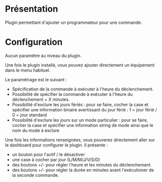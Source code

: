 Présentation 
===

Plugin permettant d'ajouter un programmateur pour une commande.

Configuration
===

Aucun paramètre au niveau du plugin.

Une fois le plugin installé, vous pouvez ajouter directement un équipement dans le menu habituel.

Le paramétrage est le suivant :
- Spécification de la commande à exécuter à l'heure du déclenchement.
- Possibilité de spécifier la commande à exécuter à l'heure du déclenchement + X minutes.
- Possibilité d'exclure les jours fériés : pour se faire, cocher la case et spécifier une information binaire avertissant du jour férié : 1 = jour férié / 0 = jour standard
- Possibilité d'exclure les jours sur un mode particulier : pour se faire, cocher la case et spécifier une information string de mode ainsi que le nom du mode à exclure

Une fois les informations renseignées, vous pouverez directement aller sur le dashboard pour configurer le plugin.
Il présente :
- un bouton pour l'actif / le désactiver
- une case à cocher par jour (L/M/M/J/V/S/D)
- des boutons +/- pour régler l'heure et les minutes du déclenchement.
- des boutons +/- pour régler la durée en minutes avant l'exécutioner de la seconde commande.